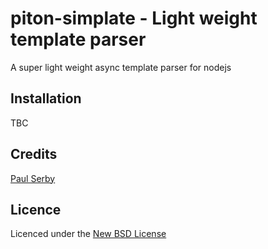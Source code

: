 # piton-simplate - Light weight template parser

A super light weight async template parser for nodejs

## Installation

TBC

## Credits
[Paul Serby](https://github.com/PabloSerbo/)

## Licence
Licenced under the [New BSD License](http://opensource.org/licenses/bsd-license.php)
